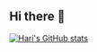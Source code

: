 ## Hi there 👋

[![Hari's GitHub stats](https://github-readme-stats.vercel.app/api?username=xfab-hari)](https://github.com/anuraghazra/github-readme-stats)

<!--
**xfab-hari/xfab-hari** is a ✨ _special_ ✨ repository because its `README.md` (this file) appears on your GitHub profile.

Here are some ideas to get you started:

- 🔭 I’m currently working on ...
- 🌱 I’m currently learning ...
- 👯 I’m looking to collaborate on ...
- 🤔 I’m looking for help with ...
- 💬 Ask me about ...
- 📫 How to reach me: ...
- 😄 Pronouns: ...
- ⚡ Fun fact: ...
-->
